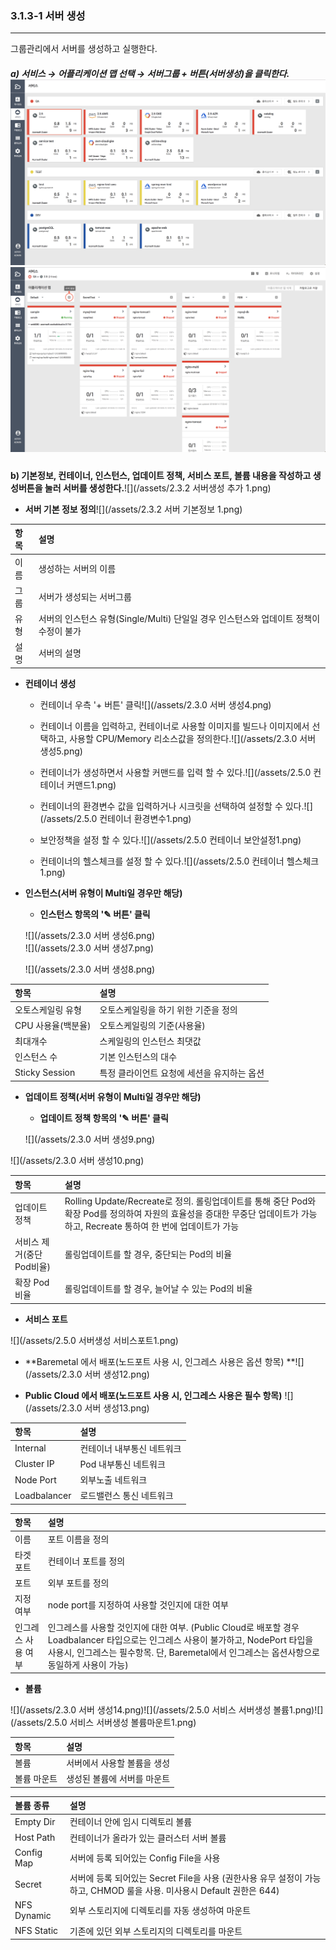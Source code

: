 ### 3.1.3-1 서버 생성

---

그룹관리에서 서버를 생성하고 실행한다.

##### a\) 서비스 → 어플리케이션 맵 선택 → 서버그룹 + 버튼\(서버생성\)을 클릭한다.![](/assets/2.5_ko_service_02.png)![](/assets/2.5_ko_service_appmap_07.png)

**b\) 기본정보, 컨테이너, 인스턴스, 업데이트 정책, 서비스 포트, 볼륨 내용을 작성하고 생성버튼을 눌러 서버를 생성한다.**![](/assets/2.3.2 서버생성 추가 1.png)

* **서버 기본 정보 정의**![](/assets/2.3.2 서버 기본정보 1.png)

| **항목** | **설명** |
| :--- | :--- |
| 이름 | 생성하는 서버의 이름 |
| 그룹 | 서버가 생성되는 서버그룹 |
| 유형 | 서버의 인스턴스 유형\(Single/Multi\) 단일일 경우 인스턴스와 업데이트 정책이 수정이 불가 |
| 설명 | 서버의 설명 |

* **컨테이너 생성**

  * 컨테이너 우측 '+ 버튼' 클릭![](/assets/2.3.0 서버 생성4.png)

  * 컨테이너 이름을 입력하고, 컨테이너로 사용할 이미지를 빌드나 이미지에서 선택하고, 사용할 CPU/Memory 리소스값을 정의한다.![](/assets/2.3.0 서버 생성5.png)

  * 컨테이너가 생성하면서 사용할 커맨드를 입력 할 수 있다.![](/assets/2.5.0 컨테이너 커맨드1.png)

  * 컨테이너의 환경변수 값을 입력하거나 시크릿을 선택하여 설정할 수 있다.![](/assets/2.5.0 컨테이너 환경변수1.png)

  * 보안정책을 설정 할 수 있다.![](/assets/2.5.0 컨테이너 보안설정1.png)

  * 컨테이너의 헬스체크를 설정 할 수 있다.![](/assets/2.5.0 컨테이너 헬스체크1.png)

* **인스턴스\(서버 유형이 Multi일 경우만 해당\)**

  * **인스턴스 항목의 '✎ 버튼' 클릭**

  ![](/assets/2.3.0 서버 생성6.png)  
  ![](/assets/2.3.0 서버 생성7.png)

  ![](/assets/2.3.0 서버 생성8.png)

| **항목** | **설명** |
| :--- | :--- |
| 오토스케일링 유형 | 오토스케일링을 하기 위한 기준을 정의 |
| CPU 사용율\(백분율\) | 오토스케일링의 기준\(사용율\) |
| 최대개수 | 스케일링의 인스턴스 최댓값 |
| 인스턴스 수 | 기본 인스턴스의 대수 |
| Sticky Session | 특정 클라이언트 요청에 세션을 유지하는 옵션 |

* **업데이트 정책\(서버 유형이 Multi일 경우만 해당\)**

  * **업데이트 정책 항목의 '✎ 버튼' 클릭**

  ![](/assets/2.3.0 서버 생성9.png)

![](/assets/2.3.0 서버 생성10.png)

| **항목** | **설명** |
| :--- | :--- |
| 업데이트 정책 | Rolling Update/Recreate로 정의. 롤링업데이트를 통해 중단 Pod와 확장 Pod를 정의하여 자원의 효율성을 증대한 무중단 업데이트가 가능하고, Recreate 통하여 한 번에 업데이트가 가능 |
| 서비스 제거\(중단Pod비율\) | 롤링업데이트를 할 경우, 중단되는 Pod의 비율 |
| 확장 Pod비율 | 롤링업데이트를 할 경우, 늘어날 수 있는 Pod의 비율 |

* **서비스 포트**

![](/assets/2.5.0 서버생성 서비스포트1.png)

* **Baremetal 에서 배포\(노드포트 사용 시, 인그레스 사용은 옵션 항목\)  **![](/assets/2.3.0 서버 생성12.png)

* **Public Cloud 에서 배포\(노드포트 사용 시, 인그레스 사용은 필수 항목\)** ![](/assets/2.3.0 서버 생성13.png)

| **항목** | **설명** |
| :--- | :--- |
| Internal | 컨테이너 내부통신 네트워크 |
| Cluster IP | Pod 내부통신 네트워크 |
| Node Port | 외부노출 네트워크 |
| Loadbalancer | 로드밸런스 통신 네트워크 |

| **항목** | **설명** |
| :--- | :--- |
| 이름 | 포트 이름을 정의 |
| 타겟 포트 | 컨테이너 포트를 정의 |
| 포트 | 외부 포트를 정의 |
| 지정 여부 | node port를 지정하여 사용할 것인지에 대한 여부 |
| 인그레스 사용 여부 | 인그레스를 사용할 것인지에 대한 여부. \(Public Cloud로 배포할 경우 Loadbalancer 타입으로는 인그레스 사용이 불가하고, NodePort 타입을 사용시, 인그레스는 필수항목. 단, Baremetal에서 인그레스는 옵션사항으로 동일하게 사용이 가능\) |

* **볼륨**

![](/assets/2.3.0 서버 생성14.png)![](/assets/2.5.0 서비스 서버생성 볼륨1.png)![](/assets/2.5.0 서비스 서버생성 볼륨마운트1.png)

| **항목** | 설명 |
| :--- | :--- |
| 볼륨 | 서버에서 사용할 볼륨을 생성 |
| 볼륨 마운트 | 생성된 볼륨에 서버를 마운트 |

| **볼륨 종류** | **설명** |
| :--- | :--- |
| Empty Dir | 컨테이너 안에 임시 디렉토리 볼륨 |
| Host Path | 컨테이너가 올라가 있는 클러스터 서버 볼륨 |
| Config Map | 서버에 등록 되어있는 Config File을 사용 |
| Secret | 서버에 등록 되어있는 Secret File을 사용 \(권한사용 유무 설정이 가능하고, CHMOD 룰을 사용. 미사용시 Default 권한은 644\) |
| NFS Dynamic | 외부 스토리지에 디렉토리를 자동 생성하여 마운트 |
| NFS Static | 기존에 있던 외부 스토리지의 디렉토리를 마운트 |



